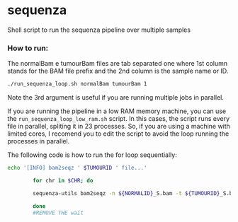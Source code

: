 # sequenza
Shell script to run the sequenza pipeline over multiple samples

### How to run:

The normalBam e tumourBam files are tab separated one where 1st column stands for the BAM file prefix and the 2nd column is the sample name or ID.

```bash
./run_sequenza_loop.sh normalBam tumourBam 1
```

Note the 3rd argument is useful if you are running multiple jobs in parallel.

If you are running the pipeline in a low RAM memory machine, you can use the `run_sequenza_loop_low_ram.sh` script. In this cases, the script runs every file in parallel, spliting it in 23 processes. So, if you are using a machine with limited cores, I recomend you to edit the script to avoid the loop running the processes in parallel. 

The following code is how to run the for loop sequentially:

```bash
echo '[INFO] bam2seqz ' $TUMOURID ' file...'

		for chr in $CHR; do

		sequenza-utils bam2seqz -n ${NORMALID}_S.bam -t ${TUMOURID}_S.bam --fasta ${REFGENOMEDIR}/GRCh38_filt.fa -gc hg38.gc50Base.wig.gz -o ${TUMOURID}_${chr}.seqz.gz -C $chr # REMOVE THE &

		done
		#REMOVE THE wait
```
